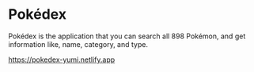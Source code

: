 # Pokédex
Pokédex is the application that you can search all 898 Pokémon, and get information like, name, category,  and type. 

https://pokedex-yumi.netlify.app
